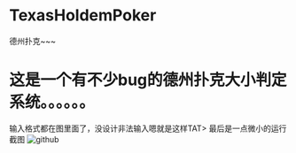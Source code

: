 # TexasHoldemPoker
德州扑克~~~

这是一个有不少bug的德州扑克大小判定系统。。。。。。
=======================================================
输入格式都在图里面了，没设计非法输入嗯就是这样TAT>
最后是一点微小的运行截图
![github](https://github.com/CquptZouSheng/TexasHoldemPoker/blob/master/src/pic/picture.png)
